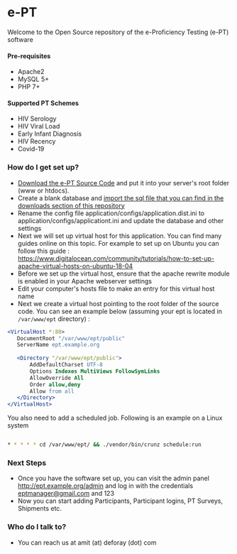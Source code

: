 # e-PT #

Welcome to the Open Source repository of the e-Proficiency Testing (e-PT) software

#### Pre-requisites
* Apache2
* MySQL 5+
* PHP 7+

#### Supported PT Schemes
* HIV Serology
* HIV Viral Load 
* Early Infant Diagnosis
* HIV Recency
* Covid-19

### How do I get set up? ###

* [Download the e-PT Source Code](https://github.com/deforay/ept/releases) and put it into your server's root folder (www or htdocs). 
* Create a blank database and [import the sql file that you can find in the downloads section of this repository](https://github.com/deforay/ept/releases)
* Rename the config file application/configs/application.dist.ini to application/configs/applicationt.ini and update the database and other settings
* Next we will set up virtual host for this application. You can find many guides online on this topic. For example to set up on Ubuntu you can follow this guide : https://www.digitalocean.com/community/tutorials/how-to-set-up-apache-virtual-hosts-on-ubuntu-18-04
* Before we set up the virtual host, ensure that the apache rewrite module is enabled in your Apache webserver settings
* Edit your computer's hosts file to make an entry for this virtual host name
* Next we create a virtual host pointing to the root folder of the source code. You can see an example below (assuming your ept is located in ```/var/www/ept``` directory) : 

```apache
<VirtualHost *:80>
   DocumentRoot "/var/www/ept/public"
   ServerName ept.example.org
   
   <Directory "/var/www/ept/public">
       AddDefaultCharset UTF-8
       Options Indexes MultiViews FollowSymLinks
       AllowOverride All
       Order allow,deny
       Allow from all
   </Directory>
</VirtualHost>
```

You also need to add a scheduled job. Following is an example on a Linux system

```bash

* * * * * cd /var/www/ept/ && ./vendor/bin/crunz schedule:run


```


### Next Steps ###

* Once you have the software set up, you can visit the admin panel http://ept.example.org/admin and log in with the credentials eptmanager@gmail.com and 123
* Now you can start adding Participants, Participant logins, PT Surveys, Shipments etc.

### Who do I talk to? ###

* You can reach us at amit (at) deforay (dot) com
